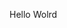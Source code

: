 Hello Wolrd







































































































































































































































































































































































































































































































































































































































































